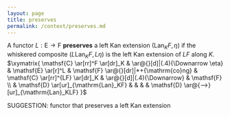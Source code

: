 ```yaml
---
layout: page
title: preserves
permalink: /context/preserves.md
---
```


A functor $L : \mathsf{E} \to \mathsf{F}$ **preserves** a left Kan extension $(\mathrm{Lan}_KF,\eta)$ if the whiskered composite $(L \mathrm{Lan}_K F, L\eta)$ is the left Kan extension of $LF$ along $K$.
$\xymatrix{ \mathsf{C} \ar[rr]^F \ar[dr]_K & \ar@{}[d]|(.4){\Downarrow \eta} & \mathsf{E} \ar[r]^L & \mathsf{F} \ar@{}[dr]|*+{\mathrm{co}ng} & \mathsf{C} \ar[rr]^{LF} \ar[dr]_K & \ar@{}[d]|(.4){\Downarrow} & \mathsf{F} \\ & \mathsf{D} \ar[ur]_{\mathrm{Lan}_KF} & & & & \mathsf{D} \ar@{-->}[ur]_{\mathrm{Lan}_KLF} }$


SUGGESTION: functor that preserves a left Kan extension